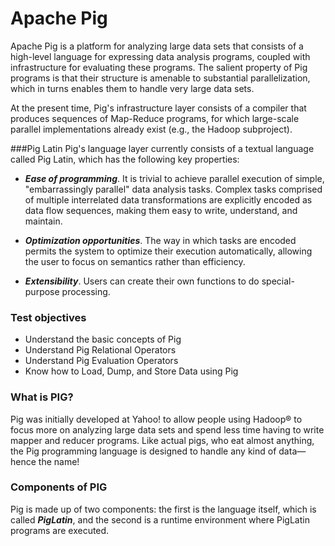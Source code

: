 Apache Pig
======================
Apache Pig is a platform for analyzing large data sets that consists of a high-level language for expressing data analysis programs, coupled with infrastructure for evaluating these programs. The salient property of Pig programs is that their structure is amenable to substantial parallelization, which in turns enables them to handle very large data sets.

At the present time, Pig's infrastructure layer consists of a compiler that produces sequences of Map-Reduce programs, for which large-scale parallel implementations already exist (e.g., the Hadoop subproject). 

###Pig Latin
Pig's language layer currently consists of a textual language called Pig Latin, which has the following key properties:

- ***Ease of programming***. It is trivial to achieve parallel execution of simple, "embarrassingly parallel" data analysis tasks. Complex tasks comprised of multiple interrelated data transformations are explicitly encoded as data flow sequences, making them easy to write, understand, and maintain.

- ***Optimization opportunities***. The way in which tasks are encoded permits the system to optimize their execution automatically, allowing the user to focus on semantics rather than efficiency.

- ***Extensibility***. Users can create their own functions to do special-purpose processing.

### Test objectives

* Understand the basic concepts of Pig
* Understand Pig Relational Operators
* Understand Pig Evaluation Operators
* Know how to Load, Dump, and Store Data using Pig

### What is PIG?
Pig was initially developed at Yahoo! to allow people using Hadoop® to focus more on analyzing large data sets and spend less time having to write mapper and reducer programs. Like actual pigs, who eat almost anything, the Pig programming language is designed to handle any kind of data—hence the name!

### Components of PIG
Pig is made up of two components: the first is the language itself, which is called ***PigLatin***, and the second is a runtime environment where PigLatin programs are executed.
